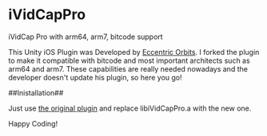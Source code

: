 # iVidCapPro
iVidCap Pro with arm64, arm7, bitcode support

This Unity iOS Plugin was Developed by [Eccentric Orbits][1].
I forked the plugin to make it compatible with bitcode and most important architects such as arm64 and arm7.
These capabilities are really needed nowadays and the developer doesn't update his plugin, so here you go!

##Inistallation##

Just use [the original plugin][2] and replace libiVidCapPro.a with the new one.

Happy Coding!

[1]: http://eccentric-orbits.com/eoe/site/ividcappro-unity-plugin
[2]: http://eccentric-orbits.com/eoe/downloads/iVidCapProFull_1_6.unitypackage
